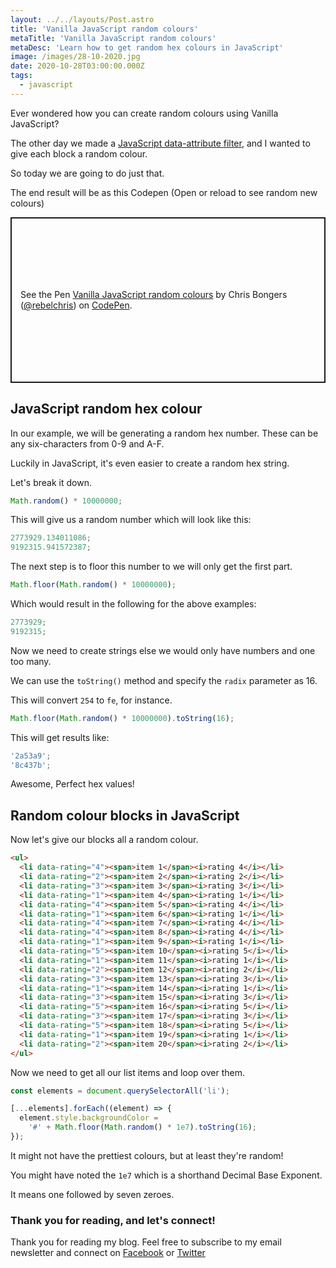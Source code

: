 ```yaml
---
layout: ../../layouts/Post.astro
title: 'Vanilla JavaScript random colours'
metaTitle: 'Vanilla JavaScript random colours'
metaDesc: 'Learn how to get random hex colours in JavaScript'
image: /images/28-10-2020.jpg
date: 2020-10-28T03:00:00.000Z
tags:
  - javascript
---
```


Ever wondered how you can create random colours using Vanilla JavaScript?

The other day we made a [JavaScript data-attribute filter](https://daily-dev-tips.com/posts/vanilla-javascript-data-attribute-filters/), and I wanted to give each block a random colour.

So today we are going to do just that.

The end result will be as this Codepen (Open or reload to see random new colours)

<p class="codepen" data-height="265" data-theme-id="dark" data-default-tab="html,result" data-user="rebelchris" data-slug-hash="oNLBNPd" style="height: 265px; box-sizing: border-box; display: flex; align-items: center; justify-content: center; border: 2px solid; margin: 1em 0; padding: 1em;" data-pen-title="Vanilla JavaScript random colours">
  <span>See the Pen <a href="https://codepen.io/rebelchris/pen/oNLBNPd">
  Vanilla JavaScript random colours</a> by Chris Bongers (<a href="https://codepen.io/rebelchris">@rebelchris</a>)
  on <a href="https://codepen.io">CodePen</a>.</span>
</p>
<script async src="https://static.codepen.io/assets/embed/ei.js"></script>

## JavaScript random hex colour

In our example, we will be generating a random hex number. These can be any six-characters from 0-9 and A-F.

Luckily in JavaScript, it's even easier to create a random hex string.

Let's break it down.

```js
Math.random() * 10000000;
```

This will give us a random number which will look like this:

```js
2773929.134011086;
9192315.941572387;
```

The next step is to floor this number to we will only get the first part.

```js
Math.floor(Math.random() * 10000000);
```

Which would result in the following for the above examples:

```js
2773929;
9192315;
```

Now we need to create strings else we would only have numbers and one too many.

We can use the `toString()` method and specify the `radix` parameter as 16.

This will convert `254` to `fe`, for instance.

```js
Math.floor(Math.random() * 10000000).toString(16);
```

This will get results like:

```js
'2a53a9';
'8c437b';
```

Awesome, Perfect hex values!

## Random colour blocks in JavaScript

Now let's give our blocks all a random colour.

```html
<ul>
  <li data-rating="4"><span>item 1</span><i>rating 4</i></li>
  <li data-rating="2"><span>item 2</span><i>rating 2</i></li>
  <li data-rating="3"><span>item 3</span><i>rating 3</i></li>
  <li data-rating="1"><span>item 4</span><i>rating 1</i></li>
  <li data-rating="4"><span>item 5</span><i>rating 4</i></li>
  <li data-rating="1"><span>item 6</span><i>rating 1</i></li>
  <li data-rating="4"><span>item 7</span><i>rating 4</i></li>
  <li data-rating="4"><span>item 8</span><i>rating 4</i></li>
  <li data-rating="1"><span>item 9</span><i>rating 1</i></li>
  <li data-rating="5"><span>item 10</span><i>rating 5</i></li>
  <li data-rating="1"><span>item 11</span><i>rating 1</i></li>
  <li data-rating="2"><span>item 12</span><i>rating 2</i></li>
  <li data-rating="3"><span>item 13</span><i>rating 3</i></li>
  <li data-rating="1"><span>item 14</span><i>rating 1</i></li>
  <li data-rating="3"><span>item 15</span><i>rating 3</i></li>
  <li data-rating="5"><span>item 16</span><i>rating 5</i></li>
  <li data-rating="3"><span>item 17</span><i>rating 3</i></li>
  <li data-rating="5"><span>item 18</span><i>rating 5</i></li>
  <li data-rating="1"><span>item 19</span><i>rating 1</i></li>
  <li data-rating="2"><span>item 20</span><i>rating 2</i></li>
</ul>
```

Now we need to get all our list items and loop over them.

```js
const elements = document.querySelectorAll('li');

[...elements].forEach((element) => {
  element.style.backgroundColor =
    '#' + Math.floor(Math.random() * 1e7).toString(16);
});
```

It might not have the prettiest colours, but at least they're random!

You might have noted the `1e7` which is a shorthand Decimal Base Exponent.

It means one followed by seven zeroes.

### Thank you for reading, and let's connect!

Thank you for reading my blog. Feel free to subscribe to my email newsletter and connect on [Facebook](https://www.facebook.com/DailyDevTipsBlog) or [Twitter](https://twitter.com/DailyDevTips1)
